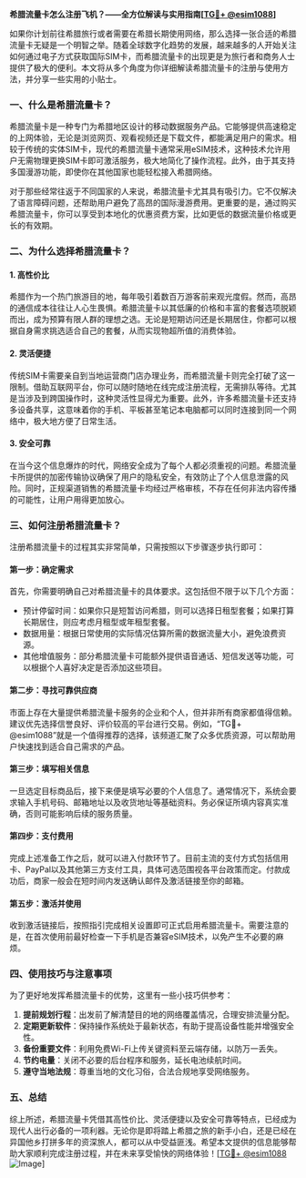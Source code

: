 **希腊流量卡怎么注册飞机？——全方位解读与实用指南[[TG💪+ @esim1088](https://t.me/s/esim1088)]**

如果你计划前往希腊旅行或者需要在希腊长期使用网络，那么选择一张合适的希腊流量卡无疑是一个明智之举。随着全球数字化趋势的发展，越来越多的人开始关注如何通过电子方式获取国际SIM卡，而希腊流量卡的出现更是为旅行者和商务人士提供了极大的便利。本文将从多个角度为你详细解读希腊流量卡的注册与使用方法，并分享一些实用的小贴士。

### 一、什么是希腊流量卡？

希腊流量卡是一种专门为希腊地区设计的移动数据服务产品。它能够提供高速稳定的上网体验，无论是浏览网页、观看视频还是下载文件，都能满足用户的需求。相较于传统的实体SIM卡，现代的希腊流量卡通常采用eSIM技术，这种技术允许用户无需物理更换SIM卡即可激活服务，极大地简化了操作流程。此外，由于其支持多国漫游功能，即使你在其他国家也能轻松接入希腊网络。

对于那些经常往返于不同国家的人来说，希腊流量卡尤其具有吸引力。它不仅解决了语言障碍问题，还帮助用户避免了高昂的国际漫游费用。更重要的是，通过购买希腊流量卡，你可以享受到本地化的优惠资费方案，比如更低的数据流量价格或更长的有效期。

### 二、为什么选择希腊流量卡？

#### 1. 高性价比
希腊作为一个热门旅游目的地，每年吸引着数百万游客前来观光度假。然而，高昂的通信成本往往让人心生畏惧。希腊流量卡以其低廉的价格和丰富的套餐选项脱颖而出，成为预算有限人群的理想之选。无论是短期访问还是长期居住，你都可以根据自身需求挑选适合自己的套餐，从而实现物超所值的消费体验。

#### 2. 灵活便捷
传统SIM卡需要亲自到当地运营商门店办理业务，而希腊流量卡则完全打破了这一限制。借助互联网平台，你可以随时随地在线完成注册流程，无需排队等待。尤其是当涉及到跨国操作时，这种灵活性显得尤为重要。此外，许多希腊流量卡还支持多设备共享，这意味着你的手机、平板甚至笔记本电脑都可以同时连接到同一个网络中，极大地方便了日常生活。

#### 3. 安全可靠
在当今这个信息爆炸的时代，网络安全成为了每个人都必须重视的问题。希腊流量卡所提供的加密传输协议确保了用户的隐私安全，有效防止了个人信息泄露的风险。同时，正规渠道销售的希腊流量卡均经过严格审核，不存在任何非法内容传播的可能性，让用户用得更加放心。

### 三、如何注册希腊流量卡？

注册希腊流量卡的过程其实非常简单，只需按照以下步骤逐步执行即可：

#### 第一步：确定需求
首先，你需要明确自己对希腊流量卡的具体要求。这包括但不限于以下几个方面：
- 预计停留时间：如果你只是短暂访问希腊，则可以选择日租型套餐；如果打算长期居住，则应考虑月租型或年租型套餐。
- 数据用量：根据日常使用的实际情况估算所需的数据流量大小，避免浪费资源。
- 其他增值服务：部分希腊流量卡可能额外提供语音通话、短信发送等功能，可以根据个人喜好决定是否添加这些项目。

#### 第二步：寻找可靠供应商
市面上存在大量提供希腊流量卡服务的企业和个人，但并非所有商家都值得信赖。建议优先选择信誉良好、评价较高的平台进行交易。例如，“TG💪+ @esim1088”就是一个值得推荐的选择，该频道汇聚了众多优质资源，可以帮助用户快速找到适合自己需求的产品。

#### 第三步：填写相关信息
一旦选定目标商品后，接下来便是填写必要的个人信息了。通常情况下，系统会要求输入手机号码、邮箱地址以及收货地址等基础资料。务必保证所填内容真实准确，否则可能影响后续的服务质量。

#### 第四步：支付费用
完成上述准备工作之后，就可以进入付款环节了。目前主流的支付方式包括信用卡、PayPal以及其他第三方支付工具，具体可选范围视各平台政策而定。付款成功后，商家一般会在短时间内发送确认邮件及激活链接至你的邮箱。

#### 第五步：激活并使用
收到激活链接后，按照指引完成相关设置即可正式启用希腊流量卡。需要注意的是，在首次使用前最好检查一下手机是否兼容eSIM技术，以免产生不必要的麻烦。

### 四、使用技巧与注意事项

为了更好地发挥希腊流量卡的优势，这里有一些小技巧供参考：

1. **提前规划行程**：出发前了解清楚目的地的网络覆盖情况，合理安排流量分配。
2. **定期更新软件**：保持操作系统处于最新状态，有助于提高设备性能并增强安全性。
3. **备份重要文件**：利用免费Wi-Fi上传关键资料至云端存储，以防万一丢失。
4. **节约电量**：关闭不必要的后台程序和服务，延长电池续航时间。
5. **遵守当地法规**：尊重当地的文化习俗，合法合规地享受网络服务。

### 五、总结

综上所述，希腊流量卡凭借其高性价比、灵活便捷以及安全可靠等特点，已经成为现代人出行必备的一项利器。无论你是即将踏上希腊之旅的新手小白，还是已经在异国他乡打拼多年的资深旅人，都可以从中受益匪浅。希望本文提供的信息能够帮助大家顺利完成注册过程，并在未来享受愉快的网络体验！[[TG💪+ @esim1088](https://t.me/s/esim1088) ![Image](https://i.postimg.cc/4NQfJmqS/Snipaste-2025-05-13-00-14-12.png)]